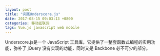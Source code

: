 ```yaml
---
layout: post
title: "实践Underscore.js"
date: 2017-08-15 09:03:13 +0800
categories: 移动互联网
tags: Vue.js javascript web mobile
---
```


Underscore.js是一个 JavaScript 工具库，它提供了一整套函数式编程的实用功能，弥补了 jQuery 没有实现的功能，同时又是 Backbone 必不可少的部分。